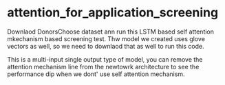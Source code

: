 # attention_for_application_screening

Downlaod DonorsChoose dataset ann run this LSTM based self attention mkechanism based screening test.
Thw model we created uses glove vectors as well, so we need to downlaod that as well to run this code.

This is a multi-input single output type of model, you can remove the attention mechanism line from the newtowrk architecture to see the performance dip when we dont' use self attention mechanism.
